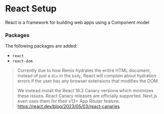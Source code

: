 # React Setup

React is a framework for building web apps using a Component model

### Packages

The following packages are added:

- `react`
- `react-dom`

> Currently due to how Remix hydrates the entire HTML document, instead of just
> a `div` in the `body`, React will complain about hydration errors if the user
> has any browser extensions that modifies the DOM.
>
> We instead install the React 18.3 Canary versions which minimizes these issues.
> React Canary releases are officially supported. Next.js even uses them for their
> v13+ App Router feature. https://react.dev/blog/2023/05/03/react-canaries

